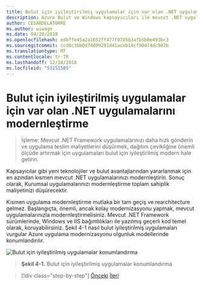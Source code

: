 ```yaml
---
title: Bulut için iyileştirilmiş uygulamalar için var olan .NET uygulamalarını modernleştirme
description: Azure Bulut ve Windows kapsayıcıları ile mevcut .NET uygulamalarını modernleştirin.
author: CESARDELATORRE
ms.author: wiwagn
ms.date: 04/28/2018
ms.openlocfilehash: edbffe45a2a1652ff477f9785b3afb5b0e493bc3
ms.sourcegitcommit: ccd8c36b0d74d99291d41aceb14cf98d74dc9d2b
ms.translationtype: MT
ms.contentlocale: tr-TR
ms.lasthandoff: 12/10/2018
ms.locfileid: "53151505"
---
```

# <a name="modernize-existing-net-apps-to-cloud-optimized-applications"></a>Bulut için iyileştirilmiş uygulamalar için var olan .NET uygulamalarını modernleştirme

> İşleme: Mevcut .NET Framework uygulamalarınızı daha hızlı gönderin ve uygulama teslim maliyetlerini düşürmek, dağıtım çevikliğine önemli ölçüde artırmak için uygulamaları bulut için iyileştirilmiş modern hale getirin.

Kapsayıcılar gibi yeni teknolojiler ve bulut avantajlarından yararlanmak için en azından kısmen mevcut .NET uygulamalarınızı modernleştirin. Sonuç olarak, Kurumsal uygulamalarınızı modernleştirme toplam sahiplik maliyetinizi düşürecektir.

Kısmen uygulama modernleştirme mutlaka bir tam geçiş ve rearchitecture gelmez. Başlangıçta, önemli, ancak kolay modernizasyonu yapmak, mevcut uygulamalarınızla modernleştirmelisiniz. Mevcut .NET Framework sürümlerinde, Windows ve IIS bağımlılıkları ile yazılmış geçerli kod temel olarak, koruyabilirsiniz. Şekil 4-1 nasıl bulut iyileştirilmiş uygulamaları vurgular Azure uygulama modernizasyonu olgunluk modellerinde konumlandırılır.

![Bulut için iyileştirilmiş uygulamalar konumlandırma](./media/image1.png)

> **Şekil 4-1.** Bulut için iyileştirilmiş uygulamalar konumlandırma

>[!div class="step-by-step"]
>[Önceki](../migrate-your-relational-databases-to-azure.md)
>[İleri](reasons-to-modernize-existing-net-apps-to-cloud-optimized-applications.md)